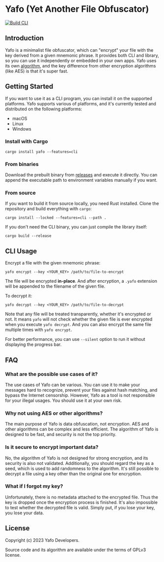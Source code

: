# Yafo (Yet Another File Obfuscator)

[![Build CLI](https://github.com/Helixform/yafo/actions/workflows/build_cli.yml/badge.svg?branch=main)](https://github.com/Helixform/yafo/actions/workflows/build_cli.yml)

## Introduction

Yafo is a minimalist file obfuscator, which can "encrypt" your file with the key derived from a given mnemonic phrase. It provides both CLI and library, so you can use it independently or embedded in your own apps. Yafo uses its own [algorithm](./docs/algorithm-design.md), and the key difference from other encryption algorithms (like AES) is that it's super fast.

## Getting Started

If you want to use it as a CLI program, you can install it on the supported platforms. Yafo supports various of platforms, and it's currently tested and distributed on the following platforms:

-   macOS
-   Linux
-   Windows

### Install with Cargo

```shell
cargo install yafo --features=cli
```

### From binaries

Download the prebuilt binary from [releases](https://github.com/Helixform/yafo/releases) and execute it directly. You can append the executable path to environment variables manually if you want.

### From source

If you want to build it from source locally, you need Rust installed. Clone the repository and build everything with `cargo`:

```shell
cargo install --locked --features=cli --path .
```

If you don't need the CLI binary, you can just compile the library itself:

```shell
cargo build --release
```

## CLI Usage

Encrypt a file with the given mnemonic phrase:

```shell
yafo encrypt --key <YOUR_KEY> /path/to/file-to-encrypt
```

The file will be encrypted **in-place**. And after encryption, a `.yafo` extension will be appended to the filename of the given file.

To decrypt it:

```shell
yafo decrypt --key <YOUR_KEY> /path/to/file-to-decrypt
```

Note that any file will be treated transparently, whether it's encrypted or not. It means `yafo` will not check whether the given file is ever encrypted when you execute `yafo decrypt`. And you can also encrypt the same file multiple times with `yafo encrypt`.

For better performance, you can use `--silent` option to run it without displaying the progress bar.

## FAQ

### What are the possible use cases of it?

The use cases of Yafo can be various. You can use it to make your messages hard to recognize, prevent your files against hash matching, and bypass the Internet censorship. However, Yafo as a tool is not responsible for your illegal usages. You should use it at your own risk.

### Why not using AES or other algorithms?

The main purpose of Yafo is data obfuscation, not encryption. AES and other algorithms can be complex and less efficient. The algorithm of Yafo is designed to be fast, and security is not the top priority.

### Is it secure to encrypt important data?

No, the algorithm of Yafo is not designed for strong encryption, and its security is also not validated. Additionally, you should regard the key as a seed, which is used to add randomness to the algorithm. It's still possible to decrypt a file using a key other than the original one for encryption.

### What if I forgot my key?

Unfortunately, there is no metadata attached to the encrypted file. Thus the key is dropped once the encryption process is finished. It's also impossible to test whether the decrypted file is valid. Simply put, if you lose your key, you lose your data.

## License

Copyright (c) 2023 Yafo Developers.

Source code and its algorithm are available under the terms of GPLv3 license.
